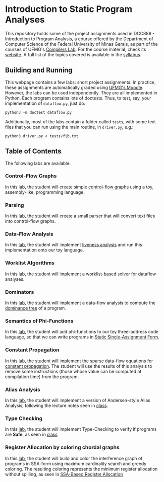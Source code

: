 # Introduction to Static Program Analyses

This repository holds some of the project assignments used in DCC888 -
Introduction to Program Analysis, a course offered by the Department of
Computer Science of the Federal University of Minas Gerais, as part of the
courses of UFMG's [Compilers Lab](https://lac-dcc.github.io/).
For the course material, check its [website](https://homepages.dcc.ufmg.br/~fernando/classes/dcc888). A full list of the topics covered is available in the
[syllabus](https://homepages.dcc.ufmg.br/~fernando/classes/dcc888/ementa/).

## Building and Running

This webpage contains a few labs: short project assignments. In practice, these assignments are automatically graded using [UFMG's Moodle](https://sistemas.ufmg.br/portal/render.userLayoutRootNode.uP).
However, the labs can be used independently.
They are all implemented in Python.
Each program contains lots of doctests.
Thus, to test, say, your implementation of `dataflow.py`, just do:

```
python3 -m doctest dataflow.py
```

Additionally, most of the labs contain a folder called `tests`, with some text files that you can run using the main routine, in `driver.py`, e.g.:

```
python3 driver.py < tests/fib.txt
```

## Table of Contents

The following labs are available:

### Control-Flow Graphs

In this [lab](/ControlFlowGraphs), the student will create simple [control-flow
graphs](https://homepages.dcc.ufmg.br/~fernando/classes/dcc888/ementa/slides/ControlFlowGraphs.pdf) using a toy, assembly-like, programming language.

### Parsing

In this [lab](/Parsing), the student will create a small parser that will
convert text files into control-flow graphs.

### Data-Flow Analysis

In this [lab](/IntroDataFlow), the student will implement [liveness analysis](https://homepages.dcc.ufmg.br/~fernando/classes/dcc888/ementa/slides/IntroDataFlow.pdf) and run this implementation onto our toy language.

### Worklist Algorithms

In this [lab](/Worklist), the student will implement a [worklist-based](https://homepages.dcc.ufmg.br/~fernando/classes/dcc888/ementa/slides/WorkList.pdf) solver for dataflow analyses.


### Dominators

In this [lab](/Dominance), the student will implement a data-flow analysis to compute the [dominance tree](https://homepages.dcc.ufmg.br/~fernando/classes/dcc888/ementa/slides/LoopOptimizations.pdf) of a program.


### Semantics of Phi-Functions

In this [lab](/PhiFunctions), the student will add phi-functions to our toy three-address code language, so that we can write programs in [Static Single-Assignment Form](https://homepages.dcc.ufmg.br/~fernando/classes/dcc888/ementa/slides/StaticSingleAssignment.pdf).

### Constant Propagation

In this [lab](/ConstantPropagation), the student will implement the sparse data-flow equations for [constant propagation](https://homepages.dcc.ufmg.br/~fernando/classes/dcc888/ementa/slides/SparseAbstractInterpretation.pdf).
The student will use the results of this analysis to remove some instructions (those whose value can be computed at compilation time) from the program.

### Alias Analysis

In this [lab](/AliasAnalysis), the student will implement a version of Andersen-style Alias Analysis, following the lecture notes seen in [class](https://homepages.dcc.ufmg.br/~fernando/classes/dcc888/ementa/slides/PointerAnalysis.pdf).


### Type Checking

In this [lab](/TypeChecking), the student will implement Type-Checking to verify if programs are **Safe**, as seen in [class](https://homepages.dcc.ufmg.br/~fernando/classes/dcc888/ementa/slides/TypeSystems.pdf)

### Register Allocation by coloring chordal graphs

In this [lab](/SSARegisterAllocation), the student will build and color the interference graph of programs in SSA-form using maximum cardinality search and greedy coloring. The resulting coloring represents the minimum register allocation without spilling, as seen in [SSA-Based Register Allocation](https://homepages.dcc.ufmg.br/~fernando/classes/dcc888/ementa/slides/SSABasedRA.pdf)
